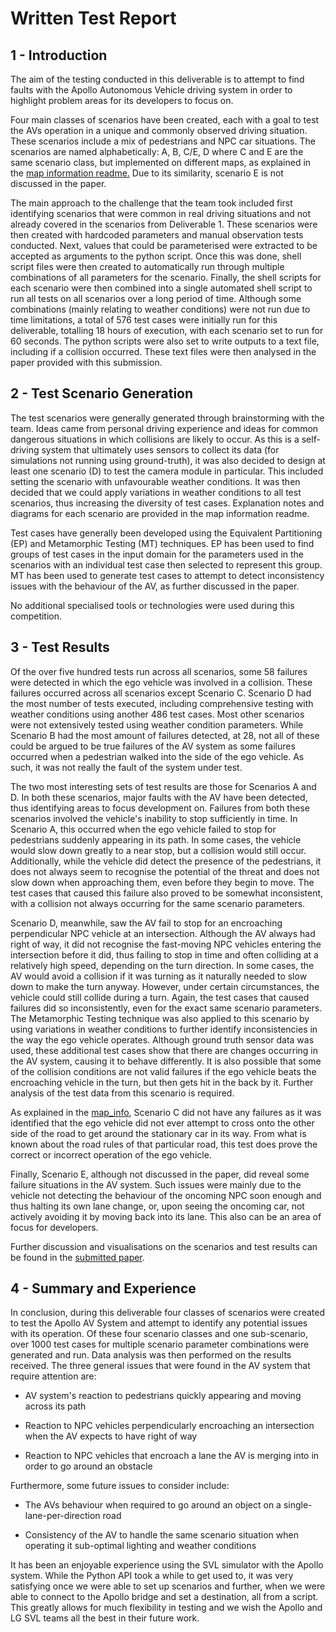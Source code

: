 # Written Test Report
## 1 - Introduction
The aim of the testing conducted in this deliverable is to attempt to find faults with the Apollo Autonomous Vehicle driving system in order to highlight problem areas for its developers to focus on. 

Four main classes of scenarios have been created, each with a goal to test the AVs operation in a unique and commonly observed driving situation. These scenarios include a mix of pedestrians and NPC car situations. The scenarios are named alphabetically: A, B, C/E, D where C and E are the same scenario class, but implemented on different maps, as explained in the [map information readme.](../map_info/README.md) Due to its similarity, scenario E is not discussed in the paper.

The main approach to the challenge that the team took included first identifying scenarios that were common in real driving situations and not already covered in the scenarios from Deliverable 1. These scenarios were then created with hardcoded parameters and manual observation tests conducted. Next, values that could be parameterised were extracted to be accepted as arguments to the python script. Once this was done, shell script files were then created to automatically run through multiple combinations of all parameters for the scenario. Finally, the shell scripts for each scenario were then combined into a single automated shell script to run all tests on all scenarios over a long period of time. Although some combinations (mainly relating to weather conditions) were not run due to time limitations, a total of 576 test cases were initially run for this deliverable, totalling 18 hours of execution, with each scenario set to run for 60 seconds. The python scripts were also set to write outputs to a text file, including if a collision occurred. These text files were then analysed in the paper provided with this submission.


## 2 - Test Scenario Generation
The test scenarios were generally generated through brainstorming with the team. Ideas came from personal driving experience and ideas for common dangerous situations in which collisions are likely to occur. As this is a self-driving system that ultimately uses sensors to collect its data (for simulations not running using ground-truth), it was also decided to design at least one scenario (D) to test the camera module in particular. This included setting the scenario with unfavourable weather conditions. It was then decided that we could apply variations in weather conditions to all test scenarios, thus increasing the diversity of test cases. Explanation notes and diagrams for each scenario are provided in the map information readme.

Test cases have generally been developed using the
Equivalent Partitioning (EP) and Metamorphic Testing (MT) techniques. EP has been used to find groups of test cases in the input domain for the parameters used in the scenarios with an individual test case then selected to represent this group. MT has been used to generate test cases to attempt to detect inconsistency issues with the behaviour of the AV, as further discussed in the paper.

No additional specialised tools or technologies were used during this competition.


## 3 - Test Results
Of the over five hundred tests run across all scenarios, some 58 failures were detected in which the ego vehicle was involved in a collision. These failures occurred across all scenarios except Scenario C. Scenario D had the most number of tests executed, including comprehensive testing with weather conditions using another 486 test cases. Most other scenarios were not extensively tested using weather condition parameters. While Scenario B had the most amount of failures detected, at 28, not all of these could be argued to be true failures of the AV system as some failures occurred when a pedestrian walked into the side of the ego vehicle. As such, it was not really the fault of the system under test.

The two most interesting sets of test results are those for Scenarios A and D. In both these scenarios, major faults with the AV have been detected, thus identifying areas to focus development on. Failures from both these scenarios involved the vehicle's inability to stop sufficiently in time. In Scenario A, this occurred when the ego vehicle failed to stop for pedestrians suddenly appearing in its path. In some cases, the vehicle would slow down greatly to a near stop, but a collision would still occur. Additionally, while the vehicle did detect the presence of the pedestrians, it does not always seem to recognise the potential of the threat and does not slow down when approaching them, even before they begin to move. The test cases that caused this failure also proved to be somewhat inconsistent, with a collision not always occurring for the same scenario parameters.

Scenario D, meanwhile, saw the AV fail to stop for an encroaching perpendicular NPC vehicle at an intersection. Although the AV always had right of way, it did not recognise the fast-moving NPC vehicles entering the intersection before it did, thus failing to stop in time and often colliding at a relatively high speed, depending on the turn direction. In some cases, the AV would avoid a collision if it was turning as it naturally needed to slow down to make the turn anyway. However, under certain circumstances, the vehicle could still collide during a turn. Again, the test cases that caused failures did so inconsistently, even for the exact same scenario parameters. The Metamorphic Testing technique was also applied to this scenario by using variations in weather conditions to further identify inconsistencies in the way the ego vehicle operates. Although ground truth sensor data was used, these additional test cases show that there are changes occurring in the AV system, causing it to behave differently. It is also possible that some of the collision conditions are not valid failures if the ego vehicle beats the encroaching vehicle in the turn, but then gets hit in the back by it. Further analysis of the test data from this scenario is required.

As explained in the [map_info](../map_info/README.md), Scenario C did not have any failures as it was identified that the ego vehicle did not ever attempt to cross onto the other side of the road to get around the stationary car in its way. From what is known about the road rules of that particular road, this test does prove the correct or incorrect operation of the ego vehicle.

Finally, Scenario E, although not discussed in the paper, did reveal some failure situations in the AV system. Such issues were mainly due to the vehicle not detecting the behaviour of the oncoming NPC soon enough and thus halting its own lane change, or, upon seeing the oncoming car, not actively avoiding it by moving back into its lane. This also can be an area of focus for developers.

Further discussion and visualisations on the scenarios and test results can be found in the [submitted paper](../presentation/AVTest-Swinburne.pdf).


## 4 - Summary and Experience
In conclusion, during this deliverable four classes of scenarios were created to test the Apollo AV System and attempt to identify any potential issues with its operation. Of these four scenario classes and one sub-scenario, over 1000 test cases for multiple scenario parameter combinations were generated and run. Data analysis was then performed on the results received. The three general issues that were found in the AV system that require attention are:

* AV system's reaction to pedestrians quickly appearing and moving across its path

* Reaction to NPC vehicles perpendicularly encroaching an intersection when the AV expects to have right of way

* Reaction to NPC vehicles that encroach a lane the AV is merging into in order to go around an obstacle

Furthermore, some future issues to consider include:

* The AVs behaviour when required to go around an object on a single-lane-per-direction road

* Consistency of the AV to handle the same scenario situation when operating it sub-optimal lighting and weather conditions

It has been an enjoyable experience using the SVL simulator with the Apollo system. While the Python API took a while to get used to, it was very satisfying once we were able to set up scenarios and further, when we were able to connect to the Apollo bridge and set a destination, all from a script. This greatly allows for much flexibility in testing and we wish the Apollo and LG SVL teams all the best in their future work.